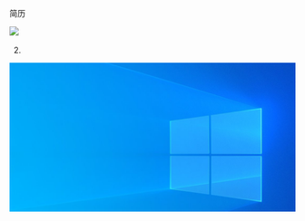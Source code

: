 简历

![](E:\我的简历\a.png)



2.

![](https://github.com/YyangZhiHeng/Curriculum-Vitae/blob/main/a.png)

